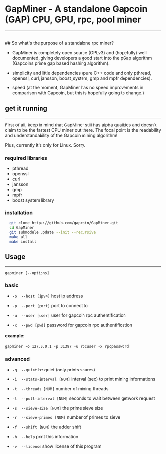 # GapMiner - A standalone Gapcoin (GAP) CPU, GPU, rpc, pool miner
---
<br/>
## So what's the purpose of a standalone rpc miner? 


  * GapMiner is completely open source (GPLv3) and (hopefully)
    well documented, giving developers a good start into the
    pGap algorithm (Gapcoins prime gap based hashing algorithm).

  * simplicity and little dependencies (pure C++ code and only 
    pthread, openssl, curl, jansson, boost_system, gmp and mpfr dependencies).

  * speed (at the moment, GapMiner has no speed improvements in comparison with Gapcoin,
    but this is hopefully going to change.)



## get it running
---

First of all, keep in mind that GapMiner still has alpha qualities and 
doesn't claim to be the fastest CPU miner out there. The focal point
is the readability and understandability of the Gapcoin mining algorithm!

Plus, currently it's only for Linux. Sorry.

### required libraries
  - pthread
  - openssl
  - curl
  - jansson
  - gmp 
  - mpfr
  - boost system library

### installation
```sh
  git clone https://github.com/gapcoin/GapMiner.git
  cd GapMiner
  git submodule update --init --recursive
  make all
  make install
```
## Usage
---

  `gapminer [--options]`

### basic

 - `-o  --host [ipv4]` host ip address

 - `-p  --port [port]` port to connect to

 - `-u  --user [user]` user for gapcoin rpc authentification

 - `-x  --pwd [pwd]` password for gapcoin rpc authentification

#### example:

`gapminer -o 127.0.0.1 -p 31397 -u rpcuser -x rpcpassword`

### advanced

 - `-q  --quiet` be quiet (only prints shares)

 - `-i  --stats-interval [NUM]` interval (sec) to print mining informations

 - `-t  --threads [NUM]` number of mining threads

 - `-l  --pull-interval [NUM]` seconds to wait between getwork request

 - `-s  --sieve-size [NUM]` the prime sieve size

 - `-r  --sieve-primes [NUM]` number of primes to sieve

 - `-f  --shift [NUM]` the adder shift

 - `-h  --help` print this information

 - `-v  --license` show license of this program
